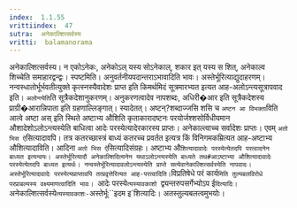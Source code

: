```yaml
---
index:  1.1.55
vrittiindex:  47
sutra:  अनेकाल्शित्सर्वस्य
vritti:  balamanorama 
---
```


अनेकाल्शित्सर्वस्य। न एकोऽनेकः, अनेकोऽल् यस्य सोऽनेकाल्, शकार इत् यस्य स शित्, अनेकाल्व शिच्चेति समाहारद्वन्द्वः। स्पष्टमिति। अनुवर्तनीयपदान्तराऽभावादिति भावः। अस्तेर्भूरित्याद्युदाहरणम्। नन्वस्धातोर्भूर्भवतीत्युक्ते कृत्स्नस्यैवादेशः प्राप्त इति किमर्थमिदं सूत्रमारभ्यत इत्यत आह-अलोऽन्त्यसूत्रापवाद इति। `अलोन्त्येति`ति सूत्रैकदेशानुकरणम्। अनुकरणत्वादेव नापशब्दः, अधिरी�आर इति सूत्रैकदेशस्य प्राग्री�आरान्निपाता इति ग्रहणाल्लिङ्गात्। स्यादेतत्। अष्टन्?शब्दाज्जसि शसि च `अष्टन आ विभक्ता`विति आत्वे अष्टा अस् इति स्थिते अष्टाभ्य औशिति कृताकारादष्टनः परयोर्जश्शसोर्विधीयमान औशादेशोऽलोऽन्त्यस्येति बाधित्वा आदेः परस्येत्यादेरकारस्य प्राप्तः। अनेकाल्त्वाच्च सर्वादेशः प्राप्तः। एवम् `अतो भिस ऐ`सित्यादावपि। तत्र कतरच्छास्त्रं बाध्यं कतरच्च प्रवर्तत इत्यत्र किं विनिगमकम्रित्यत आह-अष्टाभ्य औशित्यादाविति। आदिना `अतो भिस ऐ`सित्यादिसंग्रहः। अष्टाभ्य औ` शित्यादावादेः परस्येत्येतदपि परत्वादनेन बाध्यत इत्यन्वयः। अस्तेर्भूरित्यादौ अनेकाल्शिदित्यनेन यथाऽलोऽन्त्यस्येति बाध्यते तथ#आऽष्टाभ्या औशित्यादावादेः परस्येत्येतदपि बाध्यत इत्यर्थः। नन्वस्तेर्भूरित्यादावलोऽन्त्यस्येति प्राप्ते सत्येवानेकाल्शित्सर्वस्येति नापवादः। अस्तेर्भूरित्यादावादेः परस्येत्यप्राप्तावपि तत्प्रवृत्तेरित्यत आह-परत्वादिति। `विप्रतिषेधे परं कार्य`मिति तुल्यबलविरोधे परप्राबल्यस्य वक्ष्यमाणत्वादिति भावः। `आदेः परस्ये`त्यस्यावकाशो `द्व्यन्तरुपसर्गेभ्योऽप ई`दित्यादिः। `अनेकाल्शित्सर्वस्ये`त्यस्यावकाशः-`अस्तेर्भूः``इदम इ`शित्यादिः। अतस्तुल्यबलत्वमुभयोः।

